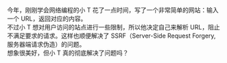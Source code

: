 今年，刚刚学会网络编程的小 T 花了一点时间，写了一个非常简单的网站：输入一个 URL，返回对应的内容。<br>
不过小 T 想对用户访问的站点进行一些限制，所以他决定自己来解析 URL，阻止不满足要求的请求。这样也顺便解决了 SSRF（Server-Side Request Forgery, 服务器端请求伪造）的问题。<br>
想象很美好，但小 T 真的彻底解决了问题吗？